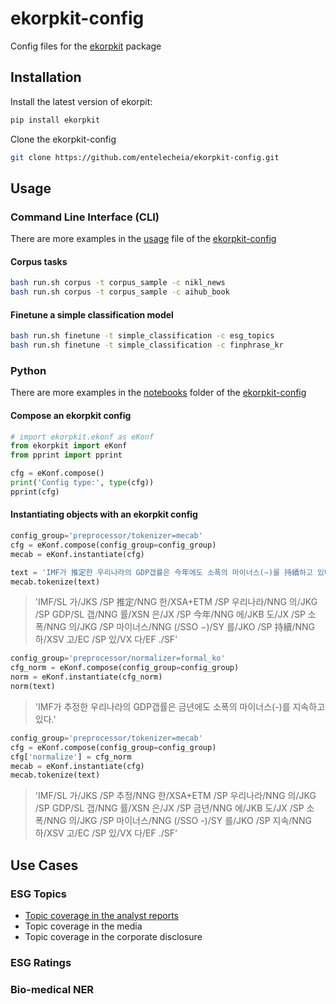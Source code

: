 # ekorpkit-config

Config files for the [ekorpkit](https://github.com/entelecheia/ekorpkit) package

## Installation

Install the latest version of ekorpit:

```bash
pip install ekorpkit
```

Clone the ekorpkit-config

```bash
git clone https://github.com/entelecheia/ekorpkit-config.git
```

## Usage

### Command Line Interface (CLI)

There are more examples in the [usage](https://github.com/entelecheia/ekorpkit-config/blob/main/usage.md) file of the [ekorpkit-config](https://github.com/entelecheia/ekorpkit-config.git)

#### Corpus tasks

```bash
bash run.sh corpus -t corpus_sample -c nikl_news
bash run.sh corpus -t corpus_sample -c aihub_book
```

#### Finetune a simple classification model

```bash
bash run.sh finetune -t simple_classification -c esg_topics
bash run.sh finetune -t simple_classification -c finphrase_kr
```

### Python

There are more examples in the [notebooks](https://github.com/entelecheia/ekorpkit-config/tree/main/notebooks) folder of the [ekorpkit-config](https://github.com/entelecheia/ekorpkit-config.git)

#### Compose an ekorpkit config

```python
# import ekorpkit.ekonf as eKonf
from ekorpkit import eKonf
from pprint import pprint

cfg = eKonf.compose()
print('Config type:', type(cfg))
pprint(cfg)
```

#### Instantiating objects with an ekorpkit config

```python
config_group='preprocessor/tokenizer=mecab'
cfg = eKonf.compose(config_group=config_group)
mecab = eKonf.instantiate(cfg)

text = 'IMF가 推定한 우리나라의 GDP갭률은 今年에도 소폭의 마이너스(−)를 持續하고 있다.'
mecab.tokenize(text)
```

> 'IMF/SL 가/JKS /SP 推定/NNG 한/XSA+ETM /SP 우리나라/NNG 의/JKG /SP GDP/SL 갭/NNG 률/XSN 은/JX /SP 今年/NNG 에/JKB 도/JX /SP 소폭/NNG 의/JKG /SP 마이너스/NNG (/SSO −)/SY 를/JKO /SP 持續/NNG 하/XSV 고/EC /SP 있/VX 다/EF ./SF'

```python
config_group='preprocessor/normalizer=formal_ko'
cfg_norm = eKonf.compose(config_group=config_group)
norm = eKonf.instantiate(cfg_norm)
norm(text)
```

> 'IMF가 추정한 우리나라의 GDP갭률은 금년에도 소폭의 마이너스(-)를 지속하고 있다.'

```python
config_group='preprocessor/tokenizer=mecab'
cfg = eKonf.compose(config_group=config_group)
cfg['normalize'] = cfg_norm
mecab = eKonf.instantiate(cfg)
mecab.tokenize(text)
```

> 'IMF/SL 가/JKS /SP 추정/NNG 한/XSA+ETM /SP 우리나라/NNG 의/JKG /SP GDP/SL 갭/NNG 률/XSN 은/JX /SP 금년/NNG 에/JKB 도/JX /SP 소폭/NNG 의/JKG /SP 마이너스/NNG (/SSO -)/SY 를/JKO /SP 지속/NNG 하/XSV 고/EC /SP 있/VX 다/EF ./SF'

## Use Cases

### ESG Topics

- [Topic coverage in the analyst reports](docs/usecases/esg_topics/anlalyst.md)
- Topic coverage in the media
- Topic coverage in the corporate disclosure

### ESG Ratings

### Bio-medical NER
